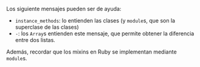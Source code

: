 Los siguiente mensajes pueden ser de ayuda:

* `instance_methods`: lo entienden las clases (y `module`s, que son la superclase de las clases)
* `-`: los `Array`s entienden este mensaje, que permite obtener la diferencia entre dos listas.

Además, recordar que los mixins en Ruby se implementan mediante `module`s.